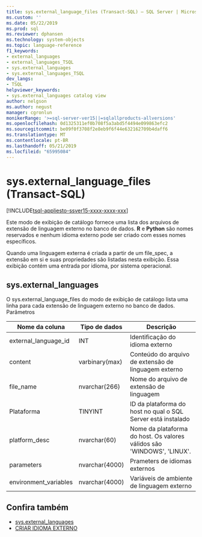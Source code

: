 ```yaml
---
title: sys.external_language_files (Transact-SQL) – SQL Server | Microsoft Docs
ms.custom: ''
ms.date: 05/22/2019
ms.prod: sql
ms.reviewer: dphansen
ms.technology: system-objects
ms.topic: language-reference
f1_keywords:
- external_languages
- external_languages_TSQL
- sys.external_languages
- sys.external_languages_TSQL
dev_langs:
- TSQL
helpviewer_keywords:
- sys.external_languages catalog view
author: nelgson
ms.author: negust
manager: cgronlun
monikerRange: '>=sql-server-ver15||=sqlallproducts-allversions'
ms.openlocfilehash: 0d1325311ef0b708f5a3abd5f4494e099863efc2
ms.sourcegitcommit: be09f0f3708f2e8eb9f6f44e632162709b4daff6
ms.translationtype: MT
ms.contentlocale: pt-BR
ms.lasthandoff: 05/21/2019
ms.locfileid: "65995084"
---
```

# <a name="sysexternallanguagefiles-transact-sql"></a>sys.external_language_files (Transact-SQL)
[!INCLUDE[tsql-appliesto-ssver15-xxxx-xxxx-xxx](../../includes/tsql-appliesto-ssver15-xxxx-xxxx-xxx.md)]

Este modo de exibição de catálogo fornece uma lista dos arquivos de extensão de linguagem externo no banco de dados. **R** e **Python** são nomes reservados e nenhum idioma externo pode ser criado com esses nomes específicos.

Quando uma linguagem externa é criada a partir de um file_spec, a extensão em si e suas propriedades são listadas nesta exibição. Essa exibição contém uma entrada por idioma, por sistema operacional.

## <a name="sysexternallanguages"></a>sys.external_languages

O sys.external_language_files do modo de exibição de catálogo lista uma linha para cada extensão de linguagem externo no banco de dados. Parâmetros

|Nome da coluna |Tipo de dados | Descrição|
|------|------|------|
|external_language_id |INT | Identificação do idioma externo|
|content|varbinary(max) |Conteúdo do arquivo de extensão de linguagem externo|
|file_name|nvarchar(266)|Nome do arquivo de extensão de linguagem|
|Plataforma|TINYINT|ID da plataforma do host no qual o SQL Server está instalado|
|platform_desc |nvarchar(60)|Nome da plataforma do host. Os valores válidos são 'WINDOWS', 'LINUX'.|
|parameters|nvarchar(4000)|Prameters de idiomas externos|
|environment_variables |nvarchar(4000)|Variáveis de ambiente de linguagem externo|

## <a name="see-also"></a>Confira também  

+ [sys.external_languages](sys-external-languages-transact-sql.md)  
+ [CRIAR IDIOMA EXTERNO](../../t-sql/statements/create-external-language-transact-sql.md)  
